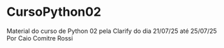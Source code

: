 # CursoPython02
Material do curso de Python 02 pela Clarify do dia 21/07/25 até 25/07/25 Por Caio Comitre Rossi
